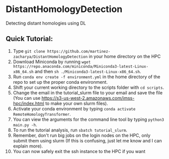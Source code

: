 # DistantHomologyDetection
Detecting distant homologies using DL

## Quick Tutorial:

1. Type ```git clone https://github.com/martinez-zacharya/DistantHomologyDetection``` in your home directory on the HPC
3. Download Miniconda by running ```wget https://repo.anaconda.com/miniconda/Miniconda3-latest-Linux-x86_64.sh``` and then ```sh ./Miniconda3-latest-Linux-x86_64.sh```.
4. Run ```conda env create -f environment.yml``` in the home directory of the repo to set up the proper conda environment.
5. Shift your current working directory to the scripts folder with ```cd scripts```.
6. Change the email in the tutorial_slurm file to your email and save the file (You can use https://s3-us-west-2.amazonaws.com/imss-hpc/index.html to make your own slurm files).
7. Activate your conda environment by typing ```conda activate RemoteHomologyTransformer```.
8. You can view the arguments for the command line tool by typing ```python3 main.py -h```.
9. To run the tutorial analysis, run ```sbatch tutorial_slurm```.
10. Remember, don't run big jobs on the login nodes on the HPC, only submit them using slurm (If this is confusing, just let me know and I can explain more).
11. You can now safely exit the ssh instance to the HPC if you want
